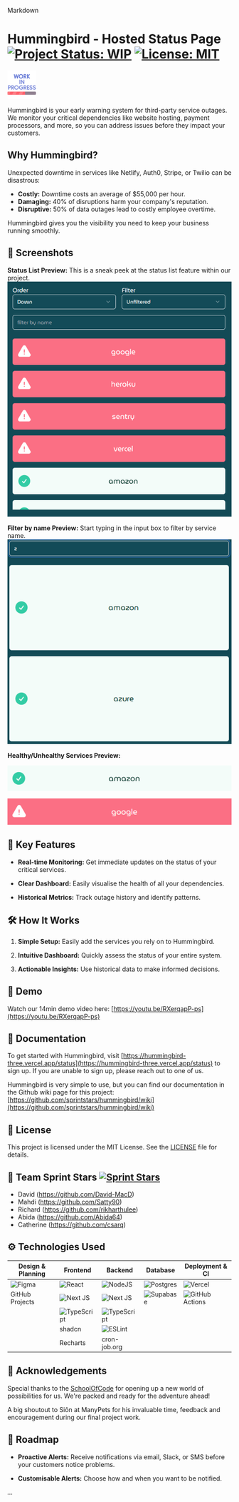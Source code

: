 Markdown

# Hummingbird - Hosted Status Page [![Project Status: WIP](https://img.shields.io/badge/Project%20Status-WIP-yellow.svg)](https://shields.io/) [![License: MIT](https://img.shields.io/badge/License-MIT-blue.svg)](https://opensource.org/licenses/MIT)

![WIP](https://github.com/sprintstars/hummingbird/blob/readme/public/images/readme/work-in-progress.png)

Hummingbird is your early warning system for third-party service outages. We monitor your critical dependencies like website hosting, payment processors, and more, so you can address issues before they impact your customers.

## Why Hummingbird?

Unexpected downtime in services like Netlify, Auth0, Stripe, or Twilio can be disastrous:

- **Costly:** Downtime costs an average of $55,000 per hour.
- **Damaging:** 40% of disruptions harm your company's reputation.
- **Disruptive:** 50% of data outages lead to costly employee overtime.

Hummingbird gives you the visibility you need to keep your business running smoothly.

## 📸 Screenshots

**Status List Preview:** This is a sneak peek at the status list feature within our project.
![Status List](https://github.com/sprintstars/hummingbird/blob/readme/public/images/readme/statusList.png)

**Filter by name Preview:** Start typing in the input box to filter by service name.
![Filter by name](https://github.com/sprintstars/hummingbird/blob/readme/public/images/readme/filterByName.png)

**Healthy/Unhealthy Services Preview:**

![Healthy](https://github.com/sprintstars/hummingbird/blob/readme/public/images/readme/healthy.png)

![Unhealthy](https://github.com/sprintstars/hummingbird/blob/readme/public/images/readme/unhealthy.png)

## 🚀 Key Features

- **Real-time Monitoring:** Get immediate updates on the status of your critical services.

- **Clear Dashboard:** Easily visualise the health of all your dependencies.
- **Historical Metrics:** Track outage history and identify patterns.

## 🛠️ How It Works

1. **Simple Setup:** Easily add the services you rely on to Hummingbird.

2. **Intuitive Dashboard:** Quickly assess the status of your entire system.
3. **Actionable Insights:** Use historical data to make informed decisions.

## 📝 Demo

Watch our 14min demo video here: [https://youtu.be/RXerqapP-ps](https://youtu.be/RXerqapP-ps)

## 📝 Documentation

To get started with Hummingbird, visit [https://hummingbird-three.vercel.app/status](https://hummingbird-three.vercel.app/status) to sign up. If you are unable to sign up, please reach out to one of us.

Hummingbird is very simple to use, but you can find our documentation in the Github wiki page for this project: [https://github.com/sprintstars/hummingbird/wiki](https://github.com/sprintstars/hummingbird/wiki)

## 📜 License

This project is licensed under the MIT License. See the [LICENSE](LICENSE.md) file for details.

## 🌠 Team Sprint Stars [![Sprint Stars](https://img.shields.io/badge/Sprint%20Stars-yellow?style=for-the-badge&logo=github)](https://github.com/sprintstars)

- David (https://github.com/David-MacD)
- Mahdi (https://github.com/Satty90)
- Richard (https://github.com/rikharthulee)
- Abida (https://github.com/Abida64)
- Catherine (https://github.com/csarq)

## ⚙️ Technologies Used

| Design & Planning                                                                                         | Frontend                                                                                                                 | Backend                                                                                                                  | Database                                                                                                             | Deployment & CI                                                                                                                       |
| --------------------------------------------------------------------------------------------------------- | ------------------------------------------------------------------------------------------------------------------------ | ------------------------------------------------------------------------------------------------------------------------ | -------------------------------------------------------------------------------------------------------------------- | ------------------------------------------------------------------------------------------------------------------------------------- |
| ![Figma](https://img.shields.io/badge/figma-%23F24E1E.svg?style=for-the-badge&logo=figma&logoColor=white) | ![React](https://img.shields.io/badge/react-%2320232a.svg?style=for-the-badge&logo=react&logoColor=%2361DAFB)            | ![NodeJS](https://img.shields.io/badge/node.js-6DA55F?style=for-the-badge&logo=node.js&logoColor=white)                  | ![Postgres](https://img.shields.io/badge/postgres-%23316192.svg?style=for-the-badge&logo=postgresql&logoColor=white) | ![Vercel](https://img.shields.io/badge/vercel-%23000000.svg?style=for-the-badge&logo=vercel&logoColor=white)                          |
| GitHub Projects                                                                                           | ![Next JS](https://img.shields.io/badge/Next-black?style=for-the-badge&logo=next.js&logoColor=white)                     | ![Next JS](https://img.shields.io/badge/Next-black?style=for-the-badge&logo=next.js&logoColor=white)                     | ![Supabase](https://img.shields.io/badge/Supabase-3ECF8E?style=for-the-badge&logo=supabase&logoColor=white)          | ![GitHub Actions](https://img.shields.io/badge/github%20actions-%232671E5.svg?style=for-the-badge&logo=githubactions&logoColor=white) |
|                                                                                                           | ![TypeScript](https://img.shields.io/badge/typescript-%23007ACC.svg?style=for-the-badge&logo=typescript&logoColor=white) | ![TypeScript](https://img.shields.io/badge/typescript-%23007ACC.svg?style=for-the-badge&logo=typescript&logoColor=white) |                                                                                                                      |                                                                                                                                       |
|                                                                                                           | shadcn                                                                                                                   | ![ESLint](https://img.shields.io/badge/ESLint-4B3263?style=for-the-badge&logo=eslint&logoColor=white)                    |                                                                                                                      |                                                                                                                                       |
|                                                                                                           | Recharts                                                                                                                 | cron-job.org                                                                                                             |                                                                                                                      |                                                                                                                                       |

## 💖 Acknowledgements

Special thanks to the [SchoolOfCode](https://github.com/SchoolOfCode) for opening up a new world of possibilities for us. We're packed and ready for the adventure ahead!

A big shoutout to Siôn at ManyPets for his invaluable time, feedback and encouragement during our final project work.

## 🧭 Roadmap

- **Proactive Alerts:** Receive notifications via email, Slack, or SMS before your customers notice problems.

- **Customisable Alerts:** Choose how and when you want to be notified.

_..._
